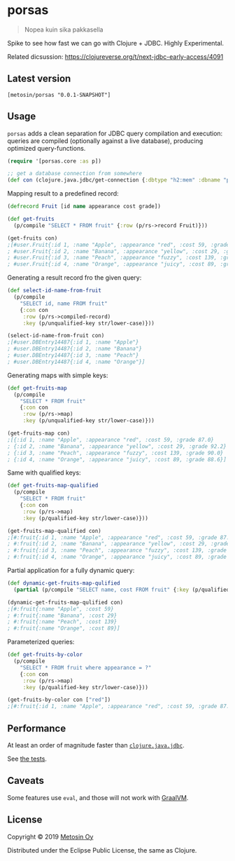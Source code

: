 # porsas

> Nopea kuin sika pakkasella

Spike to see how fast we can go with Clojure + JDBC. Highly Experimental.

Related dicsussion: https://clojureverse.org/t/next-jdbc-early-access/4091

## Latest version

```
[metosin/porsas "0.0.1-SNAPSHOT"]
```

## Usage

`porsas` adds a clean separation for JDBC query compilation and execution: queries are compiled (optionally against a live database), producing optimized query-functions.

```clj
(require '[porsas.core :as p])

;; get a database connection from somewhere
(def con (clojure.java.jdbc/get-connection {:dbtype "h2:mem" :dbname "perf"}))
```

Mapping result to a predefined record:

```clj
(defrecord Fruit [id name appearance cost grade])

(def get-fruits
  (p/compile "SELECT * FROM fruit" {:row (p/rs->record Fruit)}))

(get-fruits con)
;[#user.Fruit{:id 1, :name "Apple", :appearance "red", :cost 59, :grade 87.0}
; #user.Fruit{:id 2, :name "Banana", :appearance "yellow", :cost 29, :grade 92.2}
; #user.Fruit{:id 3, :name "Peach", :appearance "fuzzy", :cost 139, :grade 90.0}
; #user.Fruit{:id 4, :name "Orange", :appearance "juicy", :cost 89, :grade 88.6}]
```

Generating a result record fro the given query:

```clj
(def select-id-name-from-fruit
  (p/compile
    "SELECT id, name FROM fruit"
    {:con con
     :row (p/rs->compiled-record)
     :key (p/unqualified-key str/lower-case)}))

(select-id-name-from-fruit con)
;[#user.DBEntry14487{:id 1, :name "Apple"}
; #user.DBEntry14487{:id 2, :name "Banana"}
; #user.DBEntry14487{:id 3, :name "Peach"}
; #user.DBEntry14487{:id 4, :name "Orange"}]
```

Generating maps with simple keys:

```clj
(def get-fruits-map
  (p/compile
    "SELECT * FROM fruit"
    {:con con
     :row (p/rs->map)
     :key (p/unqualified-key str/lower-case)}))

(get-fruits-map con)
;[{:id 1, :name "Apple", :appearance "red", :cost 59, :grade 87.0}
; {:id 2, :name "Banana", :appearance "yellow", :cost 29, :grade 92.2}
; {:id 3, :name "Peach", :appearance "fuzzy", :cost 139, :grade 90.0}
; {:id 4, :name "Orange", :appearance "juicy", :cost 89, :grade 88.6}]
```

Same with qualified keys:

```clj
(def get-fruits-map-qualified
  (p/compile
    "SELECT * FROM fruit"
    {:con con
     :row (p/rs->map)
     :key (p/qualified-key str/lower-case)}))

(get-fruits-map-qualified con)
;[#:fruit{:id 1, :name "Apple", :appearance "red", :cost 59, :grade 87.0}
; #:fruit{:id 2, :name "Banana", :appearance "yellow", :cost 29, :grade 92.2}
; #:fruit{:id 3, :name "Peach", :appearance "fuzzy", :cost 139, :grade 90.0}
; #:fruit{:id 4, :name "Orange", :appearance "juicy", :cost 89, :grade 88.6}]
```

Partial application for a fully dynamic query:

```clj
(def dynamic-get-fruits-map-qulified
  (partial (p/compile "SELECT name, cost FROM fruit" {:key (p/qualified-key str/lower-case)})))

(dynamic-get-fruits-map-qulified con)
;[#:fruit{:name "Apple", :cost 59}
; #:fruit{:name "Banana", :cost 29}
; #:fruit{:name "Peach", :cost 139}
; #:fruit{:name "Orange", :cost 89}]
```

Parameterized queries:

```clj
(def get-fruits-by-color
  (p/compile
    "SELECT * FROM fruit where appearance = ?"
    {:con con
     :row (p/rs->map)
     :key (p/qualified-key str/lower-case)}))

(get-fruits-by-color con ["red"])
;[#:fruit{:id 1, :name "Apple", :appearance "red", :cost 59, :grade 87.0}]
```

## Performance

At least an order of magnitude faster than [`clojure.java.jdbc`](https://github.com/clojure/java.jdbc).

See [the tests](https://github.com/metosin/porsas/blob/master/test/porsas/core_test.clj).

## Caveats

Some features use `eval`, and those will not work with [GraalVM](https://www.graalvm.org/).

## License

Copyright © 2019 [Metosin Oy](http://www.metosin.fi)

Distributed under the Eclipse Public License, the same as Clojure.

